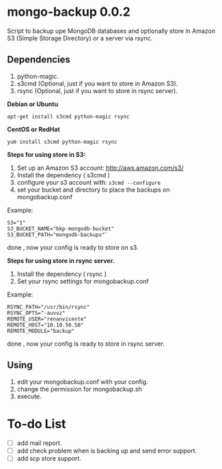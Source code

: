 mongo-backup 0.0.2
============

Script to backup upe MongoDB databases and optionally store in Amazon S3 (Simple Storage Directory) or a server via rsync.

Dependencies
-------------

1. python-magic.
2. s3cmd (Optional, just if you want to store in Amazon S3).
3. rsync (Optional, just if you want to store in rsync server). 

**Debian or Ubuntu**

`apt-get install s3cmd python-magic rsync`

**CentOS or RedHat**

`yum install s3cmd python-magic rsync`

**Steps for using store in S3:**

1. Set up an Amazon S3 account: <http://aws.amazon.com/s3/>
2. Install the dependency ( s3cmd )
3. configure your s3 account with:
`s3cmd --configure`
4. set your bucket and directory to place the backups on mongobackup.conf

Example:

    S3="1"
    S3_BUCKET_NAME="bkp-mongodb-bucket"
    S3_BUCKET_PATH="mongodb-backups"`

done , now your config is ready to store on s3.

**Steps for using store in rsync server.**

1. Install the dependency ( rsync )
2. Set your rsync settings for mongobackup.conf

Example:

    RSYNC_PATH="/usr/bin/rsync"
    RSYNC_OPTS="-auvvz"
    REMOTE_USER="renanvicente"
    REMOTE_HOST="10.10.50.50"
    REMOTE_MODULE="backup"

done , now your config is ready to store in rsync server.


Using
------

1. edit your mongobackup.conf with your config.
2. change the permission for mongobackup.sh
3. execute.

# To-do List

- [ ] add mail report.
- [ ] add check problem when is backing up and send error support.
- [ ] add scp store support.
